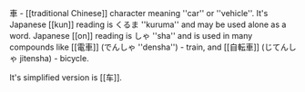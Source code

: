車 - [[traditional Chinese]] character meaning ''car'' or ''vehicle''.
It's Japanese [[kun]] reading is くるま ''kuruma'' and may be used alone as a word.
Japanese [[on]] reading is しゃ ''sha'' and is used in many compounds like [[電車]] (でんしゃ ''densha'') - train, and [[自転車]] (じてんしゃ jitensha) - bicycle.

It's simplified version is [[车]].
